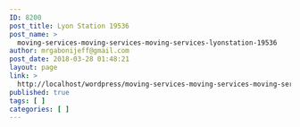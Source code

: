 ```yaml
---
ID: 8200
post_title: Lyon Station 19536
post_name: >
  moving-services-moving-services-moving-services-lyonstation-19536
author: mrgabonijeff@gmail.com
post_date: 2018-03-28 01:48:21
layout: page
link: >
  http://localhost/wordpress/moving-services-moving-services-moving-services-lyonstation-19536/
published: true
tags: [ ]
categories: [ ]
---
```

